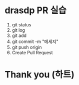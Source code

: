# drasdp PR 실습
1. git status
2. git log
3. git add
4. git commit -m "메세지"
5. git push origin 
6. Create Pull Request

# Thank you (하트)